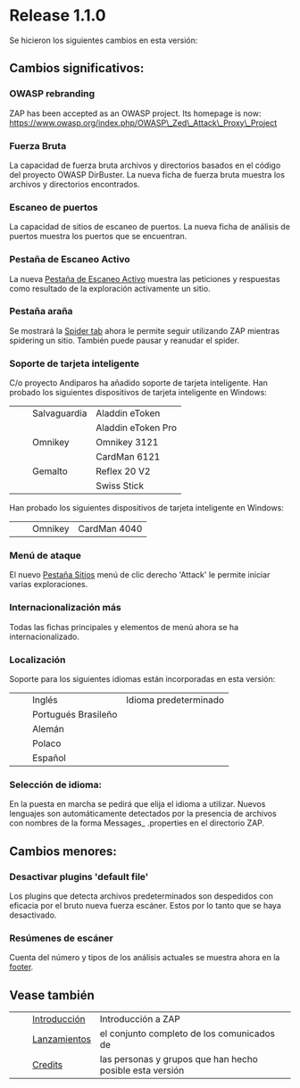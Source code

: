 # Release 1.1.0 #

Se hicieron los siguientes cambios en esta versión:

## Cambios significativos: ##

### OWASP rebranding ###

ZAP has been accepted as an OWASP project.
Its homepage is now: https://www.owasp.org/index.php/OWASP\_Zed\_Attack\_Proxy\_Project

### Fuerza Bruta ###

La capacidad de fuerza bruta archivos y directorios basados en el código del proyecto OWASP DirBuster.
La nueva ficha de fuerza bruta muestra los archivos y directorios encontrados.

### Escaneo de puertos ###

La capacidad de sitios de escaneo de puertos.
La nueva ficha de análisis de puertos muestra los puertos que se encuentran.

### Pestaña de Escaneo Activo ###

La nueva [Pestaña de Escaneo Activo][Pesta_a de Escaneo Activo] muestra las peticiones y respuestas como resultado de la exploración activamente un sitio.

### Pestaña araña ###

Se mostrará la [Spider tab][] ahora le permite seguir utilizando ZAP mientras spidering un sitio.
También puede pausar y reanudar el spider.

### Soporte de tarjeta inteligente ###

C/o proyecto Andiparos ha añadido soporte de tarjeta inteligente.
Han probado los siguientes dispositivos de tarjeta inteligente en Windows:

<table> 
 <tbody>
  <tr>
   <td>&nbsp;&nbsp;&nbsp;&nbsp;</td>
   <td>Salvaguardia</td>
   <td>Aladdin eToken</td>
  </tr> 
  <tr>
   <td>&nbsp;&nbsp;&nbsp;&nbsp;</td>
   <td></td>
   <td>Aladdin eToken Pro</td>
  </tr> 
  <tr>
   <td>&nbsp;&nbsp;&nbsp;&nbsp;</td>
   <td>Omnikey</td>
   <td>Omnikey 3121</td>
  </tr> 
  <tr>
   <td>&nbsp;&nbsp;&nbsp;&nbsp;</td>
   <td></td>
   <td>CardMan 6121</td>
  </tr> 
  <tr>
   <td>&nbsp;&nbsp;&nbsp;&nbsp;</td>
   <td>Gemalto</td>
   <td>Reflex 20 V2</td>
  </tr> 
  <tr>
   <td>&nbsp;&nbsp;&nbsp;&nbsp;</td>
   <td></td>
   <td>Swiss Stick</td>
  </tr> 
 </tbody>
</table>

Han probado los siguientes dispositivos de tarjeta inteligente en Windows:

<table> 
 <tbody>
  <tr>
   <td>&nbsp;&nbsp;&nbsp;&nbsp;</td>
   <td>Omnikey</td>
   <td>CardMan 4040</td>
  </tr> 
 </tbody>
</table>

### Menú de ataque ###

El nuevo [Pestaña Sitios][Pesta_a Sitios] menú de clic derecho 'Attack' le permite iniciar varias exploraciones.

### Internacionalización más ###

Todas las fichas principales y elementos de menú ahora se ha internacionalizado.

### Localización ###

Soporte para los siguientes idiomas están incorporadas en esta versión:

<table> 
 <tbody>
  <tr>
   <td>&nbsp;&nbsp;&nbsp;&nbsp;</td>
   <td>Ingl&eacute;s</td>
   <td>Idioma predeterminado</td>
  </tr> 
  <tr>
   <td>&nbsp;&nbsp;&nbsp;&nbsp;</td>
   <td>Portugu&eacute;s Brasile&ntilde;o</td>
   <td></td>
  </tr> 
  <tr>
   <td>&nbsp;&nbsp;&nbsp;&nbsp;</td>
   <td>Alem&aacute;n</td>
   <td></td>
  </tr> 
  <tr>
   <td>&nbsp;&nbsp;&nbsp;&nbsp;</td>
   <td>Polaco</td>
   <td></td>
  </tr> 
  <tr>
   <td>&nbsp;&nbsp;&nbsp;&nbsp;</td>
   <td>Espa&ntilde;ol</td>
   <td></td>
  </tr> 
 </tbody>
</table>

### Selección de idioma: ###

En la puesta en marcha se pedirá que elija el idioma a utilizar.
Nuevos lenguajes son automáticamente detectados por la presencia de archivos con nombres de la forma Messages\_ <locale>.properties en el directorio ZAP.

## Cambios menores: ##

### Desactivar plugins 'default file' ###

Los plugins que detecta archivos predeterminados son despedidos con eficacia por el bruto nueva fuerza escáner.
Estos por lo tanto que se haya desactivado.

### Resúmenes de escáner ###

Cuenta del número y tipos de los análisis actuales se muestra ahora en la [footer][].

## Vease también ##

<table> 
 <tbody>
  <tr>
   <td>&nbsp;&nbsp;&nbsp;&nbsp;</td>
   <td> <a href="HelpIntro" rel="nofollow">Introducci&oacute;n</a></td>
   <td>Introducci&oacute;n a ZAP</td>
  </tr> 
  <tr>
   <td>&nbsp;&nbsp;&nbsp;&nbsp;</td>
   <td> <a href="HelpReleasesReleases" rel="nofollow">Lanzamientos</a></td>
   <td>el conjunto completo de los comunicados de</td>
  </tr> 
  <tr>
   <td>&nbsp;&nbsp;&nbsp;&nbsp;</td>
   <td> <a href="HelpCredits" rel="nofollow">Credits</a></td>
   <td>las personas y grupos que han hecho posible esta versi&oacute;n</td>
  </tr> 
 </tbody>
</table>


[Pesta_a de Escaneo Activo]: HelpUiTabsAscan
[Spider tab]: HelpUiTabsSpider
[Pesta_a Sitios]: HelpUiTabsSites
[footer]: HelpUiFooter